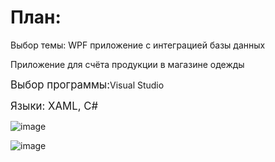 
<h1>План:</h1>
<p>Выбор темы: WPF приложение с интеграцией базы данных</p>
<p>Приложение для счёта продукции в магазине одежды</p>
<p><big>Выбор программы:</big>Visual Studio</p>
<p><big>Языки: XAML, C#</big>
   
![image](https://github.com/Avar1tia/Diplom/assets/97594483/dd08373c-a8e4-44cd-b34f-fc41ddc4bd46)

![image](https://github.com/Avar1tia/Diplom/assets/97594483/a7bdd2f7-8119-4ef6-a0b8-f645d8ebe41b)


